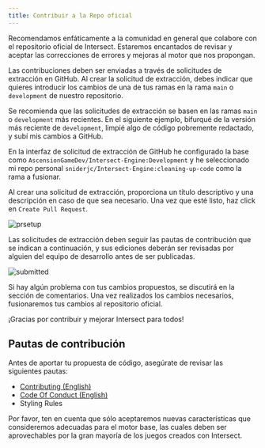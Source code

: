 ```yaml
---
title: Contribuir a la Repo oficial
---
```


Recomendamos enfáticamente a la comunidad en general que colabore con el repositorio oficial de Intersect. Estaremos encantados de revisar y aceptar las correcciones de errores y mejoras al motor que nos propongan.


Las contribuciones deben ser enviadas a través de solicitudes de extracción en GitHub. Al crear la solicitud de extracción, debes indicar que quieres introducir los cambios de una de tus ramas en la rama ``main`` o ``development`` de nuestro repositorio.

Se recomienda que las solicitudes de extracción se basen en las ramas ``main`` o ``development`` más recientes. En el siguiente ejemplo, bifurqué de la versión más reciente de ``development``, limpié algo de código pobremente redactado, y subí mis cambios a GitHub.

En la interfaz de solicitud de extracción de GitHub he configurado la base como ``AscensionGameDev/Intersect-Engine:Development`` y he seleccionado mi repo personal ``sniderjc/Intersect-Engine:cleaning-up-code`` como la rama a fusionar.

Al crear una solicitud de extracción, proporciona un título descriptivo y una descripción en caso de que sea necesario. Una vez que esté listo, haz click en ``Create Pull Request``.

![prsetup](https://www.ascensiongamedev.com/resources/filehost/f00528aa5a36b70d471c606e705ff9d4.png)

Las solicitudes de extracción deben seguir las pautas de contribución que se indican a continuación, y sus ediciones deberán ser revisadas por alguien del equipo de desarrollo antes de ser publicadas.

![submitted](https://www.ascensiongamedev.com/resources/filehost/2e344356516d135f9225edf094cede6d.png)

Si hay algún problema con tus cambios propuestos, se discutirá en la sección de comentarios. Una vez realizados los cambios necesarios, fusionaremos tus cambios al repositorio oficial.

¡Gracias por contribuir y mejorar Intersect para todos!


## Pautas de contribución
Antes de aportar tu propuesta de código, asegúrate de revisar las siguientes pautas:

 - [Contributing (English)](https://github.com/AscensionGameDev/Intersect-Engine/blob/development/CONTRIBUTING.md)
 - [Code Of Conduct (English)](https://github.com/AscensionGameDev/Intersect-Engine/blob/development/CODE_OF_CONDUCT.md)
 - Styling Rules

Por favor, ten en cuenta que sólo aceptaremos nuevas características que consideremos adecuadas para el motor base, las cuales deben ser aprovechables por la gran mayoría de los juegos creados con Intersect.
